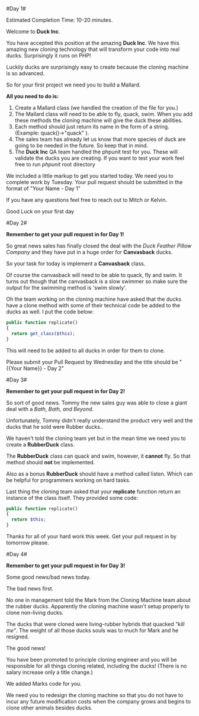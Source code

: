 #Day 1#

Estimated Completion Time: 10-20 minutes.

Welcome to **Duck Inc**.

You have accepted this position at the amazing **Duck Inc**. We have this amazing new cloning technology that will transform your code into real ducks. Surprisingly it runs on PHP!

Luckily ducks are surprisingly easy to create because the cloning machine is so advanced. 

So for your first project we need you to build a Mallard.

**All you need to do is:**

 1. Create a Mallard class (we handled the creation of the file for you.)
 2. The Mallard class will need to be able to fly, quack, swim. When you add these methods the cloning machine will give the duck these abilities.
 3. Each method should just return its name in the form of a string. (Example: quack()->"quack" ).
 4. The sales team has already let us know that more species of duck are going to be needed in the future. So keep that in mind.
 5. The **Duck Inc** QA team handled the phpunit test for you. These will validate the ducks you are creating. If you want to test your work feel free to run _phpunit_ root directory

We included a little markup to get you started today. We need you to complete work by Tuesday. Your pull request should be submitted in the format of "Your Name - Day 1"

If you have any questions feel free to reach out to Mitch or Kelvin.

Good Luck on your first day

#Day 2#

**Remember to get your pull request in for Day 1!**

So great news sales has finally closed the deal with the _Duck Feather Pillow Company_ and they have put in a huge order for **Canvasback** ducks.

So your task for today is implement a **Canvasback** class.

Of course the canvasback will need to be able to quack, fly and swim. It turns out though that the canvasback is a slow swimmer so make sure the output for the swimming method is 'swim slowly'.

Oh the team working on the cloning machine have asked that the ducks have a clone method with some of their technical code be added to the ducks as well. I put the code below:

```php
public function replicate()
{
  return get_class($this);
}
```

This will need to be added to all ducks in order for them to clone.

Please submit your Pull Request by Wednesday and the title should be "{{Your Name}} - Day 2" 

#Day 3#

**Remember to get your pull request in for Day 2!**

So sort of good news. Tommy the new sales guy was able to close a giant deal with a _Bath, Bath, and Beyond_. 

Unfortunately, Tommy didn't really understand the product very well and the ducks that he sold were Rubber ducks..

We haven't told the cloning team yet but in the mean time we need you to create a **RubberDuck** class.

The **RubberDuck** class can quack and swim, however, it **cannot** fly. So that method should **not** be implemented. 

Also as a bonus **RubberDuck** should have a method called listen. Which can be helpful for programmers working on hard tasks.

Last thing the cloning team asked that your __replicate__ function return an instance of the class itself. They provided some code:

```php
public function replicate()
{
  return $this;
}
```

Thanks for all of your hard work this week. Get your pull request in by tomorrow please.

#Day 4#

**Remember to get your pull request in for Day 3!**

Some good news/bad news today. 

The bad news first.

No one in management told the Mark from the Cloning Machine team about the rubber ducks. Apparently the cloning machine wasn't setup properly to clone non-living ducks.

The ducks that were cloned were living-rubber hybrids that quacked _"kill me"_. The weight of all those ducks souls was to much for Mark and he resigned.

The good news!

You have been promoted to principle cloning engineer and you will be responsible for all things cloning related, including the ducks! (There is no salary increase only a title change.)

We added Marks code for you.

We need you to redesign the cloning machine so that you do not have to incur any future modification costs when the company grows and begins to clone other animals besides ducks.


